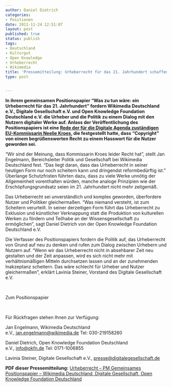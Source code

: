 ```yaml
---
author: Daniel Dietrich
categories:
- Positionen
date: 2011-11-24 12:51:07
layout: post
published: true
status: publish
tags:
- Deutschland
- Kulturgut
- Open Knowledge
- Urheberrecht
- Wikimedia
title: 'Pressemitteilung: Urheberrecht für das 21. Jahrhundert schaffen!'
type: post


---
```


**In ihrem gemeinsamen Positionspapier “Was zu tun wäre: ein Urheberrecht für das 21. Jahrhundert” fordern Wikimedia Deutschland e.V., Digitale Gesellschaft e.V. und Open Knowledge Foundation Deutschland e.V. die Urheber und die Politik zu einem Dialog mit den Nutzern digitaler Werke auf. Anlass der Veröffentlichung des Positionspapiers ist eine [Rede der für die Digitale Agenda zuständigen EU-Kommissarin Neelie Kroes](http://blogs.ec.europa.eu/neelie-kroes/is-copyright-working/), die festgestellt hatte, dass “Copyright” von einem begrüßenswerten Recht zu einem Hasswort für die Nutzer geworden sei.**

“Wir sind der Meinung, dass Kommissarin Kroes leider Recht hat”, stellt Jan Engelmann, Bereichsleiter Politik und Gesellschaft bei Wikimedia Deutschland fest. “Das liegt daran, dass das Urheberrecht in seiner heutigen Form nur noch scheitern kann und dringendst reformbedürftig ist.” Überlange Schutzfristen führten dazu, dass zu viele Werke unnötig der Allgemeinheit vorenthalten würden, manche analoge Prinzipien wie der Erschöpfungsgrundsatz seien im 21. Jahrhundert nicht mehr zeitgemäß.

Das Urheberrecht sei unverständlich und komplex geworden, überfordere Nutzer und Politiker gleichermaßen. “Was niemand versteht, ist zum Scheitern verurteilt. In seiner derzeitigen Form führt das Urheberrecht zu Exklusion und künstlicher Verknappung statt die Produktion von kulturellen Werken zu fördern und Teilhabe an der Wissensgesellschaft zu ermöglichen”, sagt Daniel Dietrich von der Open Knowledge Foundation Deutschland e.V.

Die Verfasser des Positionspapiers fordern die Politik auf, das Urheberrecht von Grund auf neu zu denken und rufen zum Dialog zwischen Urhebern und Nutzern auf. “Wenn wir das Urheberrecht nicht in absehbarer Zeit neu gestalten und der Zeit anpassen, wird es sich nicht mehr mit verhältnismäßigen Mitteln durchsetzen lassen und an der zunehmenden Inakzeptanz scheitern. Das wäre schlecht für Urheber und Nutzer gleichermaßen”, erklärt Lavinia Steiner, Vorstand des Digitale Gesellschaft e.V.

 

Zum Positionspapier

 

Für Rückfragen stehen Ihnen zur Verfügung:

Jan Engelmann, Wikimedia Deutschland e.V., jan.engelmann@wikimedia.de Tel: 030-219158260

Daniel Dietrich, Open Knowledge Foundation Deutschland e.V., info@okfn.de Tel: 0171-1006855

Lavinia Steiner, Digitale Gesellschaft e.V., presse@digitalegesellschaft.de

**PDF dieser Pressemitteilung:** [Urheberrecht – PM Gemeinsames Positionspapier – Wikimedia Deutschland, Digitale Gesellschaft, Open Knowledge Foundation Deutschland](http://okfn.de/files/2011/11/Urheberrecht-Gemeinsames-Positionspapier-Wikimedia-Deutschland-Digitale-Gesellschaft-Open-Knowledge-Foundation-Deutschland.pdf)